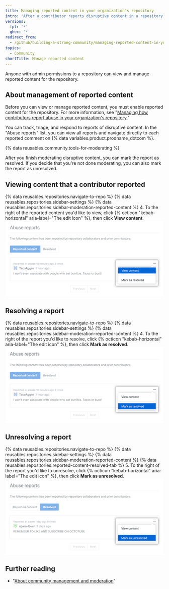 ```yaml
---
title: Managing reported content in your organization's repository
intro: 'After a contributor reports disruptive content in a repository, repository maintainers can view and manage the report.'
versions:
  fpt: '*'
  ghec: '*'
redirect_from:
  - /github/building-a-strong-community/managing-reported-content-in-your-organizations-repository
topics:
  - Community
shortTitle: Manage reported content
---
```


Anyone with admin permissions to a repository can view and manage reported content for the repository.

## About management of reported content

Before you can view or manage reported content, you must enable reported content for the repository. For more information, see "[Managing how contributors report abuse in your organization's repository](/communities/moderating-comments-and-conversations/managing-how-contributors-report-abuse-in-your-organizations-repository)."

You can track, triage, and respond to reports of disruptive content. In the "Abuse reports" list, you can view all reports and navigate directly to each reported comment on {% data variables.product.prodname_dotcom %}.

{% data reusables.community.tools-for-moderating %}

After you finish moderating disruptive content, you can mark the report as resolved. If you decide that you're not done moderating, you can also mark the report as unresolved.

## Viewing content that a contributor reported

{% data reusables.repositories.navigate-to-repo %}
{% data reusables.repositories.sidebar-settings %}
{% data reusables.repositories.sidebar-moderation-reported-content %}
4. To the right of the reported content you'd like to view, click {% octicon "kebab-horizontal" aria-label="The edit icon" %}, then click **View content**.
  !["View content" in Edit drop-down for reported content](/assets/images/help/repository/reported-content-report-view-content.png)

## Resolving a report

{% data reusables.repositories.navigate-to-repo %}
{% data reusables.repositories.sidebar-settings %}
{% data reusables.repositories.sidebar-moderation-reported-content %}
4. To the right of the report you'd like to resolve, click {% octicon "kebab-horizontal" aria-label="The edit icon" %}, then click **Mark as resolved**.
  !["Mark as resolved" in Edit drop-down for reported content](/assets/images/help/repository/reported-content-mark-report-as-resolved.png)

## Unresolving a report

{% data reusables.repositories.navigate-to-repo %}
{% data reusables.repositories.sidebar-settings %}
{% data reusables.repositories.sidebar-moderation-reported-content %}
{% data reusables.repositories.reported-content-resolved-tab %}
5. To the right of the report you'd like to unresolve, click {% octicon "kebab-horizontal" aria-label="The edit icon" %}, then click **Mark as unresolved**.
  !["Mark as unresolved" in Edit drop-down for reported content](/assets/images/help/repository/reported-content-mark-report-as-unresolved.png)

## Further reading

- "[About community management and moderation](/communities/setting-up-your-project-for-healthy-contributions/about-community-management-and-moderation)"
